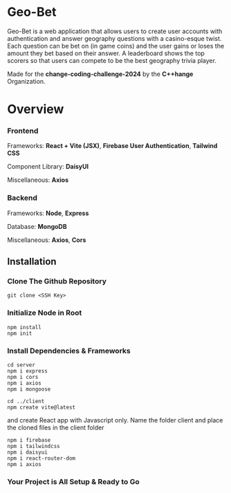# Geo-Bet

Geo-Bet is a web application that allows users to create user accounts with authentication and answer geography questions with a casino-esque twist. Each question can be bet on (in game coins) and the user gains or loses the amount they bet based on their answer. A leaderboard shows the top scorers so that users can compete to be the best geography trivia player. 

Made for the **change-coding-challenge-2024** by the **C++hange** Organization.

# Overview 

### Frontend
Frameworks: **React + Vite (JSX)**, **Firebase User Authentication**, **Tailwind CSS**

Component Library: **DaisyUI**

Miscellaneous: **Axios**

### Backend
Frameworks: **Node**, **Express**

Database: **MongoDB**

Miscellaneous: **Axios**, **Cors**

## Installation

### Clone The Github Repository
```
git clone <SSH Key>
```

### Initialize Node in Root
```
npm install
npm init
```

### Install Dependencies & Frameworks

```
cd server
npm i express
npm i cors
npm i axios
npm i mongoose
```

```
cd ../client
npm create vite@latest
```
and create React app with Javascript only. Name the folder client and place the cloned files in the client folder

```
npm i firebase
npm i tailwindcss
npm i daisyui
npm i react-router-dom
npm i axios
```

### Your Project is All Setup & Ready to Go
